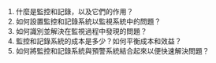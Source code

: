 1. 什麼是監控和記錄，以及它們的作用？
2. 如何設置監控和記錄系統以監視系統中的問題？
3. 如何識別並解決在監視過程中發現的問題？
4. 監控和記錄系統的成本是多少？如何平衡成本和效益？
5. 如何將監控和記錄系統與預警系統結合起來以便快速解決問題？